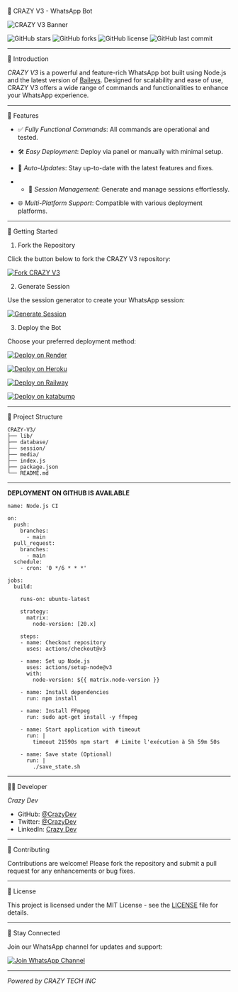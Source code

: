 

🤖 CRAZY V3 - WhatsApp Bot

![CRAZY V3 Banner](https://files.catbox.moe/4j1qgh.jpeg)

![GitHub stars](https://img.shields.io/github/stars/DavidTechInc/CRAZY-V3?style=flat-square)
![GitHub forks](https://img.shields.io/github/forks/DavidTechInc/CRAZY-V3?style=flat-square)
![GitHub license](https://img.shields.io/github/license/DavidTechInc/CRAZY-V3?style=flat-square)
![GitHub last commit](https://img.shields.io/github/last-commit/DavidTechInc/CRAZY-V3?style=flat-square)

---

🚀 Introduction

*CRAZY V3* is a powerful and feature-rich WhatsApp bot built using Node.js and the latest version of [Baileys](https://github.com/whiskeysockets/baileys). Designed for scalability and ease of use, CRAZY V3 offers a wide range of commands and functionalities to enhance your WhatsApp experience.

---

🧠 Features

- ✅ *Fully Functional Commands*: All commands are operational and tested.
- 🛠️ *Easy Deployment*: Deploy via panel or manually with minimal setup.
- 🔄 *Auto-Updates*: Stay up-to-date with the latest features and fixes.

- - 📁 *Session Management*: Generate and manage sessions effortlessly.
- 🌐 *Multi-Platform Support*: Compatible with various deployment platforms.


---

🔧 Getting Started

1. Fork the Repository

Click the button below to fork the CRAZY V3 repository:

[![Fork CRAZY V3](https://img.shields.io/badge/Fork%20CRAZY%20V3-Click%20Here-blue?style=for-the-badge&logo=github)](https://github.com/DavidTechInc/CRAZY-V3/fork)

2. Generate Session

Use the session generator to create your WhatsApp session:

[![Generate Session](https://img.shields.io/badge/Generate%20Session-Click%20Here-green?style=for-the-badge&logo=whatsapp)](https://crazy-sess.onrender.com)

3. Deploy the Bot

Choose your preferred deployment method:

[![Deploy on Render](https://img.shields.io/badge/Deploy%20on-Render-blue?style=for-the-badge&logo=render)](https://render.com/)


[![Deploy on Heroku](https://img.shields.io/badge/Deploy%20on-Heroku-purple?style=for-the-badge&logo=heroku)](https://heroku.com/)


[![Deploy on Railway](https://img.shields.io/badge/Deploy%20on-Railway-black?style=for-the-badge&logo=railway)](https://railway.app/)

[![Deploy on katabump](https://img.shields.io/badge/Deploy%20on-katabump-pink?style=for-the-badge&logo=katabump)](https://katabump.com/)

---

📂 Project Structure

```
CRAZY-V3/
├── lib/
├── database/
├── session/
├── media/
├── index.js
├── package.json
└── README.md
```
---
**DEPLOYMENT ON GITHUB IS AVAILABLE**
```
name: Node.js CI

on:
  push:
    branches:
      - main
  pull_request:
    branches:
      - main
  schedule:
    - cron: '0 */6 * * *'  

jobs:
  build:

    runs-on: ubuntu-latest

    strategy:
      matrix:
        node-version: [20.x]

    steps:
    - name: Checkout repository
      uses: actions/checkout@v3

    - name: Set up Node.js
      uses: actions/setup-node@v3
      with:
        node-version: ${{ matrix.node-version }}

    - name: Install dependencies
      run: npm install

    - name: Install FFmpeg
      run: sudo apt-get install -y ffmpeg

    - name: Start application with timeout
      run: |
        timeout 21590s npm start  # Limite l'exécution à 5h 59m 50s

    - name: Save state (Optional)
      run: |
        ./save_state.sh
```
---

🧑‍💻 Developer

*Crazy Dev*

- GitHub: [@CrazyDev](https://github.com/CrazyDev)
- Twitter: [@CrazyDev](https://twitter.com/CrazyDev)
- LinkedIn: [Crazy Dev](https://www.linkedin.com/in/CrazyDev/)

---

🤝 Contributing

Contributions are welcome! Please fork the repository and submit a pull request for any enhancements or bug fixes.

---

📄 License

This project is licensed under the MIT License - see the [LICENSE](LICENSE) file for details.

---

📢 Stay Connected

Join our WhatsApp channel for updates and support:

[![Join WhatsApp Channel](https://img.shields.io/badge/Join%20WhatsApp%20Channel-Click%20Here-brightgreen?style=for-the-badge&logo=whatsapp)](https://whatsapp.com/channel/0029VbANsvkIiRp31CEW3C2C)

---

*Powered by CRAZY TECH INC*

